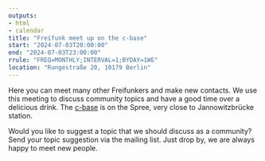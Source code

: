 ```yaml
---
outputs:
- html
- calendar
title: "Freifunk meet up on the c-base"
start: "2024-07-03T20:00:00"
end: "2024-07-03T23:00:00"
rrule: "FREQ=MONTHLY;INTERVAL=1;BYDAY=1WE"
location: "Rungestraße 20, 10179 Berlin"
---
```


Here you can meet many other Freifunkers and make new contacts. We use this meeting to discuss community topics and have a good time over a delicious drink. The [c-base](https://www.openstreetmap.org/?mlat=52.51297&mlon=13.42011#map=17/52.51297/13.42011) is on the Spree, very close to Jannowitzbrücke station.

Would you like to suggest a topic that we should discuss as a community? Send your topic suggestion via the mailing list. Just drop by, we are always happy to meet new people.
